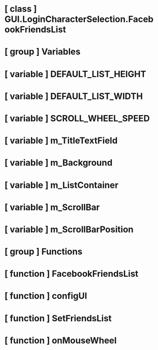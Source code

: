 # [ class ] GUI.LoginCharacterSelection.FacebookFriendsList

# [ group ] Variables

# [ variable ] DEFAULT_LIST_HEIGHT

# [ variable ] DEFAULT_LIST_WIDTH

# [ variable ] SCROLL_WHEEL_SPEED

# [ variable ] m_TitleTextField

# [ variable ] m_Background

# [ variable ] m_ListContainer

# [ variable ] m_ScrollBar

# [ variable ] m_ScrollBarPosition

# [ group ] Functions

# [ function ] FacebookFriendsList

# [ function ] configUI

# [ function ] SetFriendsList

# [ function ] onMouseWheel

